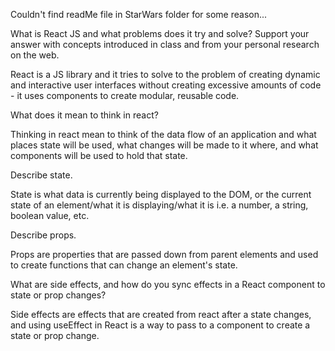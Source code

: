 Couldn't find readMe file in StarWars folder for some reason...

What is React JS and what problems does it try and solve? Support your answer with concepts introduced in class and from your personal research on the web.

React is a JS library and it tries to solve to the problem of creating dynamic and interactive user interfaces without creating excessive amounts of code - it uses components to create modular, reusable code.

What does it mean to think in react?

Thinking in react mean to think of the data flow of an application and what places state will be used, what changes will be made to it where, and what components will be used to hold that state.

Describe state.

State is what data is currently being displayed to the DOM, or the current state of an element/what it is displaying/what it is i.e. a number, a string, boolean value, etc.

Describe props.

Props are properties that are passed down from parent elements and used to create functions that can change an element's state.

What are side effects, and how do you sync effects in a React component to state or prop changes?

Side effects are effects that are created from react after a state changes, and using useEffect in React is a way to pass to a component to create a state or prop change.
